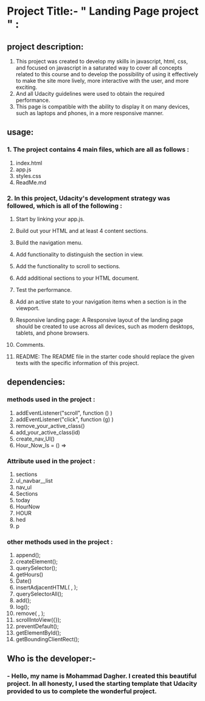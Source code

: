 # Project Title:- " Landing Page project " :

## project description:

1. This project was created to develop my skills in javascript, html, css, and focused on javascript in a saturated way to cover all concepts related to this course and to develop the possibility of using it effectively to make the site more lively, more interactive with the user, and more exciting.
2. And all Udacity guidelines were used to obtain the required performance.
3. This page is compatible with the ability to display it on many devices, such as laptops and phones, in a more responsive manner.

## usage:

### 1. The project contains 4 main files, which are all as follows :

1. index.html
2. app.js
3. styles.css
4. ReadMe.md

### 2. In this project, Udacity's development strategy was followed, which is all of the following :

1. Start by linking your app.js.

2. Build out your HTML and at least 4 content sections.

3. Build the navigation menu.

4. Add functionality to distinguish the section in view.

5. Add the functionality to scroll to sections.

6. Add additional sections to your HTML document.

7. Test the performance.

8. Add an active state to your navigation items when a section is in the viewport.

9. Responsive landing page: A Responsive layout of the landing page should be created to use across all devices, such as modern desktops, tablets, and phone browsers.

10. Comments.

11. README: The README file in the starter code should replace the given texts with the specific information of this project.

## dependencies:

### methods used in the project :

1. addEventListener("scroll", function () )
2. addEventListener("click", function (g) )
3. remove_your_active_class()
4. add_your_active_class(id)
5. create_nav_Ul()
6. Hour_Now_Is = () =>

### Attribute used in the project :

1. sections
2. ul_navbar\_\_list
3. nav_ul
4. Sections
5. today
6. HourNow
7. HOUR
8. hed
9. p

### other methods used in the project :

1. append();
2. createElement();
3. querySelector();
4. getHours()
5. Date()
6. insertAdjacentHTML( , );
7. querySelectorAll();
8. add();
9. log();
10. remove( , );
11. scrollIntoView({});
12. preventDefault();
13. getElementById();
14. getBoundingClientRect();

## Who is the developer:-

### - Hello, my name is Mohammad Dagher. I created this beautiful project. In all honesty, I used the starting template that Udacity provided to us to complete the wonderful project.
